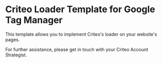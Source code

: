 # Criteo Loader Template for Google Tag Manager

This template allows you to implement Criteo's loader on your website's pages.

For further assistance, please get in touch with your Criteo Account Strategist.
